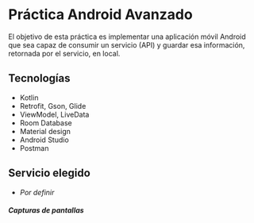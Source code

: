 # Práctica Android Avanzado

El objetivo de esta práctica es implementar una aplicación móvil Android que sea capaz de consumir un servicio (API) y guardar esa información, retornada por el servicio, en local.

## Tecnologías

- Kotlin
- Retrofit, Gson, Glide
- ViewModel, LiveData
- Room Database
- Material design
- Android Studio
- Postman

## Servicio elegido

- _Por definir_

##### Capturas de pantallas
